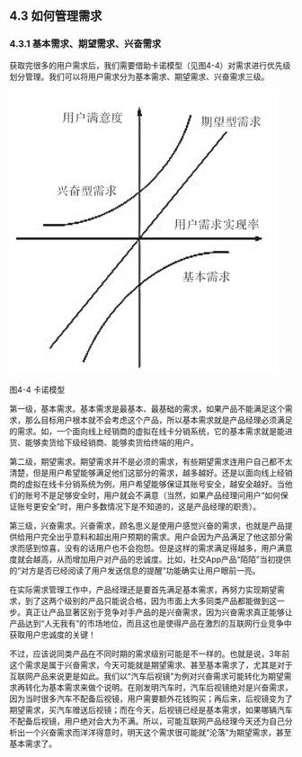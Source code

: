 ## 4.3 如何管理需求

### 4.3.1 基本需求、期望需求、兴奋需求

获取完很多的用户需求后，我们需要借助卡诺模型（见图4-4）对需求进行优先级划分管理。我们可以将用户需求分为基本需求、期望需求、兴奋需求三级。

![](images/image01461_jpeg)

图4-4 卡诺模型

第一级，基本需求。基本需求是最基本、最基础的需求，如果产品不能满足这个需求，那么目标用户根本就不会考虑这个产品，所以基本需求就是产品经理必须满足的需求。如，一个面向线上经销商的虚拟在线卡分销系统，它的基本需求就是能进货、能够卖货给下级经销商、能够卖货给终端的用户。

第二级，期望需求。期望需求并不是必须的需求，有些期望需求连用户自己都不太清楚，但是用户希望能够满足他们这部分的需求，越多越好。还是以面向线上经销商的虚拟在线卡分销系统为例，用户希望能够保证其账号安全，越安全越好。当他们的账号不是足够安全时，用户就会不满意（当然，如果产品经理问用户“如何保证账号更安全”时，用户多数情况下是不知道的，这是产品经理的职责）。

第三级，兴奋需求。兴奋需求，顾名思义是使用户感觉兴奋的需求，也就是产品提供给用户完全出乎意料和超出用户预期的需求。用户会因为产品满足了他这部分需求而感到惊喜，没有的话用户也不会抱怨。但是这样的需求满足得越多，用户满意度就会越高，从而增加用户对产品的忠诚度。比如，社交App产品“陌陌”当初提供的“对方是否已经阅读了用户发送信息的提醒”功能确实让用户眼前一亮。

在实际需求管理工作中，产品经理还是要首先满足基本需求，再努力实现期望需求，到了这两个级别的产品只能说合格，因为市面上大多同类产品都能做到这一步。真正让产品显著区别于竞争对手产品的是兴奋需求，因为兴奋需求真正能够让产品达到“人无我有”的市场地位，而且这也是使得产品在激烈的互联网行业竞争中获取用户忠诚度的关键！

不过，应该说同类产品在不同时期的需求级别可能是不一样的。也就是说，3年前这个需求是属于兴奋需求，今天可能就是期望需求、甚至基本需求了，尤其是对于互联网产品来说更是如此。我们以“汽车后视镜”为例对兴奋需求可能转化为期望需求再转化为基本需求来做个说明。在刚发明汽车时，汽车后视镜绝对是兴奋需求，因为当时很多汽车不配备后视镜，用户需要额外花钱购买；再后来，后视镜变为了期望需求，买汽车赠送后视镜；而在今天，后视镜已经是基本需求，如果哪辆汽车不配备后视镜，用户绝对会大为不满。所以，可能互联网产品经理今天还为自己分析出一个兴奋需求而洋洋得意时，明天这个需求很可能就“沦落”为期望需求，甚至基本需求了。
